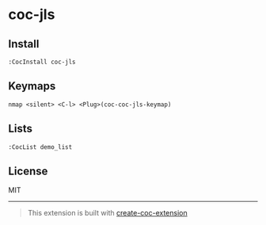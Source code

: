 # coc-jls



## Install

`:CocInstall coc-jls`

## Keymaps

`nmap <silent> <C-l> <Plug>(coc-coc-jls-keymap)`

## Lists

`:CocList demo_list`

## License

MIT

---

> This extension is built with [create-coc-extension](https://github.com/fannheyward/create-coc-extension)
